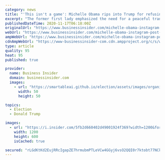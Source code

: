 ```yaml
---
category: news
title: "'This isn't a game': Michelle Obama rips into Trump for refusing to concede and says he put her family in danger with 'racist lies'"
excerpt: "The former first lady emphasized the need for a peaceful transfer of power, writing \"our democracy is so much bigger than anybody's ego.\""
publishedDateTime: 2020-11-17T06:18:00Z
originalUrl: "https://www.businessinsider.com/michelle-obama-instagram-post-trump-refusing-to-concede-racist-lies2020-11"
webUrl: "https://www.businessinsider.com/michelle-obama-instagram-post-trump-refusing-to-concede-racist-lies2020-11"
ampWebUrl: "https://www.businessinsider.com/michelle-obama-instagram-post-trump-refusing-to-concede-racist-lies2020-11?amp"
cdnAmpWebUrl: "https://www-businessinsider-com.cdn.ampproject.org/c/s/www.businessinsider.com/michelle-obama-instagram-post-trump-refusing-to-concede-racist-lies2020-11?amp"
type: article
quality: 95
heat: 95
published: true

provider:
  name: Business Insider
  domain: businessinsider.com
  images:
    - url: "https://smartableai.github.io/election/assets/images/organizations/businessinsider.com-50x50.jpg"
      width: 50
      height: 50

topics:
  - Election
  - Donald Trump

images:
  - url: "https://i.insider.com/5fb2d660402d49001924f369?width=1200&format=jpeg"
    width: 1200
    height: 600
    isCached: true

secured: "rLGdKtKd2EujRRcIgapZE7hrmubmPTLeVCw4GGyj6vsO2QQI0r7ktobt77NCkzayuH6KArv5o9hCKjbzy3IulwBsPLZkv2Hi5wNSVU9aeM9tPiYm1wHhTA2m08EdvdcF5IgxOiI+4DIlZq/A4F2efvaffLkoD6HBjvGrsTn9UTx+fYUYfhl1ZLgS58bEMqsfq3jRqM5+gUmlBUMtlWk2h0HIYjIpZmCbc3wvJHOLQzD7h1KjqnKLwvu17K8II17gCwwrfkaD0qRBVCjZ8hrSOMNxYPvJEE8ausPJBUpKA90q+F3vgVp1l8wE7lyMY7ZIDdZ+FiP7TERS+cINXnCm5pbKMveaXOPFCSQ0WVvwBw8=;hbqnTwIqLhrXzQACbTPqUw=="
---
```


